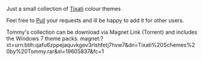 Just a small collection of [Tixati](https://www.tixati.com) colour themes

Feel free to [Pull](https://github.com/francisuk1989/TixatiThemes/pulls) your requests and ill be happy to add it for other users.

Tommy's collection can be download via Magnet Link (Torrent) and includes the Windows 7 theme packs.
magnet:?xt=urn:btih:qafu6zppejaquvkgev3rlshfetj7hvw7&dn=Tixati%20Schemes%20by%20Tommy.rar&xl=19605837&fc=1
